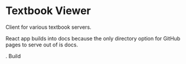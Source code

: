 # Textbook Viewer
Client for various textbook servers.  

React app builds into docs because the only directory option for GitHub pages to serve out of is docs.

. Build
